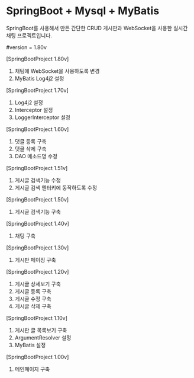 SpringBoot + Mysql + MyBatis
==============================
SpringBoot를 사용해서 만든 간단한 CRUD 게시판과
WebSocket을 사용한 실시간 채팅 프로젝트입니다.

#version = 1.80v

[SpringBootProject 1.80v]
1. 채팅에 WebSocket을 사용하도록 변경
2. MyBatis Log4j2 설정

[SpringBootProject 1.70v]
1. Log4j2 설정
2. Interceptor 설정
3. LoggerInterceptor 설정

[SpringBootProject 1.60v]
1. 댓글 등록 구축
2. 댓글 삭제 구축
3. DAO 메소드명 수정

[SpringBootProject 1.51v]
1. 게시글 검색기능 수정
2. 게시글 검색 엔터키에 동작하도록 수정

[SpringBootProject 1.50v]
1. 게시글 검색기능 구축

[SpringBootProject 1.40v]
1. 채팅 구축

[SpringBootProject 1.30v]
1. 게시판 페이징 구축

[SpringBootProject 1.20v]
1. 게시글 상세보기 구축
2. 게시글 등록 구축
3. 게시글 수정 구축
4. 게시글 삭제 구축

[SpringBootProject 1.10v]
1. 게시판 글 목록보기 구축
2. ArgumentResolver 설정
3. MyBatis 설정

[SpringBootProject 1.00v]
1. 메인페이지 구축